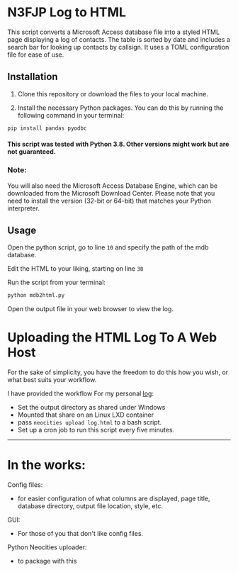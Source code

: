# N3FJP Log to HTML

This script converts a Microsoft Access database file into a styled HTML page displaying a log of contacts. The table is sorted by date and includes a search bar for looking up contacts by callsign. It uses a TOML configuration file for ease of use.

## Installation

1. Clone this repository or download the files to your local machine.

2. Install the necessary Python packages. You can do this by running the following command in your terminal:

```bash
pip install pandas pyodbc 
```

#### This script was tested with Python 3.8. Other versions might work but are not guaranteed.

### Note:
You will also need the Microsoft Access Database Engine, which can be downloaded from the Microsoft Download Center. Please note that you need to install the version (32-bit or 64-bit) that matches your Python interpreter.

## Usage

Open the python script, go to line `10` and specify the path of the mdb database. 

Edit the HTML to your liking, starting on line `38`

Run the script from your terminal:
```bash
python mdb2html.py
```

Open the output file in your web browser to view the log.

# Uploading the HTML Log To A Web Host
For the sake of simplicity, you have the freedom to do this how you wish, or what best suits your workflow. 

I have provided the workflow For my personal [log](https://cameronheard.com/log):
- Set the output directory as shared under Windows
- Mounted that share on an Linux LXD container
- pass `neocities upload log.html` to a bash script. 
- Set up a cron job to run this script every five minutes. 


---

# In the works: 


Config files:
- for easier configuration of what columns are displayed, page title, database directory, output file location, style, etc. 

GUI: 
- For those of you that don't like config files.

Python Neocities uploader:
- to package with this
